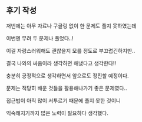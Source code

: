 ## 후기 작성

저번에는 아무 자료나 구글링 없이 한 문제도 풀지 못하였는데

이번엔 무려 두 문제나 풀었다..!

이걸 자랑스러워해도 괜찮을지 모를 정도로 부끄럽긴하지만..

결국 나와의 싸움이라 생각하면 해냈다고 생각한다!!

충분히 긍정적으로 생각하면서 앞으로도 정진할 예정이다.

문제는 적당히 배운 것들을 활용해나가기 좋은 문제였다..

접근법이 아직 많이 서투르기 때문에 풀지 못한 것이니

익숙해지기까지 많은 노력이 필요하다 생각했다.